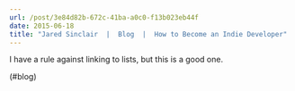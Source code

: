 ```yaml
---
url: /post/3e84d82b-672c-41ba-a0c0-f13b023eb44f
date: 2015-06-18
title: "Jared Sinclair  |  Blog  |  How to Become an Indie Developer"
---
```


I have a rule against linking to lists, but this is a good one.



(#blog)